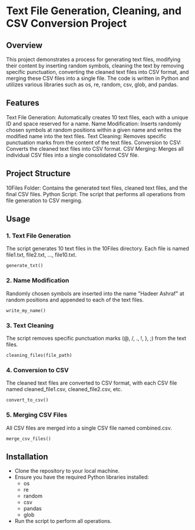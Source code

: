 # Text File Generation, Cleaning, and CSV Conversion Project

## Overview
This project demonstrates a process for generating text files, modifying their content by inserting random symbols, cleaning the text by removing specific punctuation, converting the cleaned text files into CSV format, and merging these CSV files into a single file. 
The code is written in Python and utilizes various libraries such as os, re, random, csv, glob, and pandas.

## Features
Text File Generation: Automatically creates 10 text files, each with a unique ID and space reserved for a name.
Name Modification: Inserts randomly chosen symbols at random positions within a given name and writes the modified name into the text files.
Text Cleaning: Removes specific punctuation marks from the content of the text files.
Conversion to CSV: Converts the cleaned text files into CSV format.
CSV Merging: Merges all individual CSV files into a single consolidated CSV file.

## Project Structure
10Files Folder: Contains the generated text files, cleaned text files, and the final CSV files.
Python Script: The script that performs all operations from file generation to CSV merging.

## Usage
### 1. Text File Generation
The script generates 10 text files in the 10Files directory. Each file is named file1.txt, file2.txt, ..., file10.txt.
```
generate_txt()
```
### 2. Name Modification
Randomly chosen symbols are inserted into the name "Hadeer Ashraf" at random positions and appended to each of the text files.
```
write_my_name()
```
### 3. Text Cleaning
The script removes specific punctuation marks (@, /, ., !, }, ;) from the text files.
````
cleaning_files(file_path)
````
### 4. Conversion to CSV
The cleaned text files are converted to CSV format, with each CSV file named cleaned_file1.csv, cleaned_file2.csv, etc.
````
convert_to_csv()
````
### 5. Merging CSV Files
All CSV files are merged into a single CSV file named combined.csv.
````
merge_csv_files()
````


## Installation
- Clone the repository to your local machine.
- Ensure you have the required Python libraries installed:
  * os
  * re
  * random
  * csv
  * pandas
  * glob
- Run the script to perform all operations.

